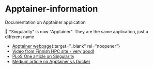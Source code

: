 # Apptainer-information

Documentation on Apptainer application

💬 "Singularity" is now "Apptainer".  They are the same application, just a different name

* [Apptainer webpage](https://apptainer.org){:target="_blank" rel="noopener"}
* [Video from Finnish HPC site - very good!](https://video.csc.fi/media/t/0_0ws9ei53)
* [PLoS One article on Singularity](https://github.com/NRC-Research/Apptainer-information/files/12873323/plosone-singularity.pdf)
* [Medium article on Apptainer vs Docker](https://github.com/NRC-Research/Apptainer-information/files/12873329/Why.you.should.use.Apptainer.vs.Docker.pdf)
